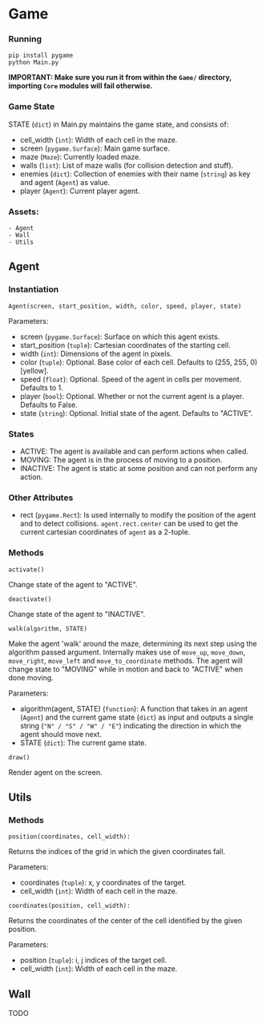 # Game

### Running
```
pip install pygame
python Main.py
```
**IMPORTANT: Make sure you run it from within the `Game/` directory, importing `Core` modules will fail otherwise.**

### Game State
STATE (`dict`) in Main.py maintains the game state, and consists of:
- cell_width (`int`): Width of each cell in the maze.
- screen (`pygame.Surface`): Main game surface.
- maze (`Maze`): Currently loaded maze.
- walls (`list`): List of maze walls (for collision detection and stuff).
- enemies (`dict`): Collection of enemies with their name (`string`) as key and agent (`Agent`) as value.
- player (`Agent`): Current player agent.

### Assets:  
```
- Agent
- Wall
- Utils
```

## Agent
### Instantiation
```
Agent(screen, start_position, width, color, speed, player, state)
```
Parameters:
- screen (`pygame.Surface`): Surface on which this agent exists.
- start_position (`tuple`): Cartesian coordinates of the starting cell.
- width (`int`): Dimensions of the agent in pixels.
- color (`tuple`): Optional. Base color of each cell. Defaults to (255, 255, 0) [yellow].
- speed (`float`): Optional. Speed of the agent in cells per movement. Defaults to 1.
- player (`bool`): Optional. Whether or not the current agent is a player. Defaults to False.
- state (`string`): Optional. Initial state of the agent. Defaults to "ACTIVE".

### States
- ACTIVE: The agent is available and can perform actions when called.
- MOVING: The agent is in the process of moving to a position.
- INACTIVE: The agent is static at some position and can not perform any action.

### Other Attributes
- rect (`pygame.Rect`): Is used internally to modify the position of the agent and to detect collisions. `agent.rect.center` can be used to get the current cartesian coordinates of `agent` as a 2-tuple.

### Methods
```
activate()
```
Change state of the agent to "ACTIVE".

```
deactivate()
```
Change state of the agent to "INACTIVE".

```
walk(algorithm, STATE)
```
Make the agent 'walk' around the maze, determining its next step using the algorithm passed argument. Internally makes use of `move_up`, `move_down`, `move_right`, `move_left` and `move_to_coordinate` methods. The agent will change state to "MOVING" while in motion and back to "ACTIVE" when done moving.

Parameters:
- algorithm(agent, STATE) (`function`): A function that takes in an agent (`Agent`) and the current game state (`dict`) as input and outputs a single string (`"N" / "S" / "W" / "E"`) indicating the direction in which the agent should move next. 
- STATE (`dict`): The current game state.

```
draw()
```
Render agent on the screen.

## Utils
### Methods
```
position(coordinates, cell_width): 
```
Returns the indices of the grid in which the given coordinates fall.

Parameters:
- coordinates (`tuple`): x, y coordinates of the target.
- cell_width (`int`): Width of each cell in the maze.

```
coordinates(position, cell_width): 
```
Returns the coordinates of the center of the cell identified by the given position.

Parameters:
- position (`tuple`): i, j indices of the target cell.
- cell_width (`int`): Width of each cell in the maze.

## Wall
TODO

